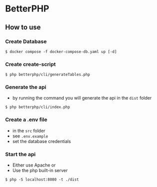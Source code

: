 # BetterPHP

## How to use
### Create Database
````shell
$ docker compose -f docker-compose-db.yaml up [-d]
````

### Create create-script
````shell
$ php betterphp/cli/generateTables.php 
````

### Generate the api
- by running the command you will generate the api in the `dist` folder
````shell
$ php betterphp/cli/index.php 
````

### Create a .env file
- in the `src` folder
- see `.env.example`
- set the database credentials

### Start the api
- Either use Apache or
- Use the php built-in server
````shell
$ php -S localhost:8080 -t ./dist
````

